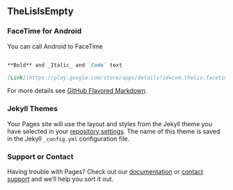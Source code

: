## TheLisIsEmpty



### FaceTime for Android

You can call Android to FaceTime

```markdown

**Bold** and _Italic_ and `Code` text

[Link](https://play.google.com/store/apps/details?id=com.thelis.facetimeforandoid) and ![Image](src)
```

For more details see [GitHub Flavored Markdown](https://guides.github.com/features/mastering-markdown/).

### Jekyll Themes

Your Pages site will use the layout and styles from the Jekyll theme you have selected in your [repository settings](https://github.com/thelisEmpty/FaceTime-for-Android/settings/pages). The name of this theme is saved in the Jekyll `_config.yml` configuration file.

### Support or Contact

Having trouble with Pages? Check out our [documentation](https://docs.github.com/categories/github-pages-basics/) or [contact support](https://support.github.com/contact) and we’ll help you sort it out.
